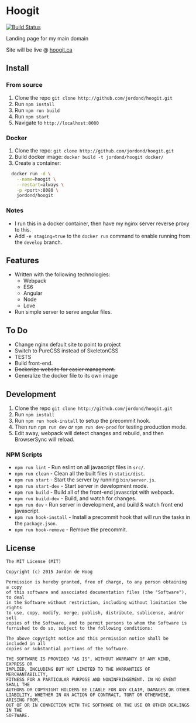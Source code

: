 # Hoogit

[![Build Status](https://drone.hoogit.ca/api/badges/jordond/hoogit/status.svg)](https://drone.hoogit.ca/jordond/hoogit)

Landing page for my main domain

Site will be live @ [hoogit.ca](https://hoogit.ca)

## Install

### From source

1. Clone the repo `git clone http://github.com/jordond/hoogit.git`
1. Run `npm install`
1. Run `npm run build`
1. Run `npm start`
1. Navigate to `http://localhost:8080`

### Docker

1. Clone the repo: `git clone http://github.com/jordond/hoogit.git`
1. Build docker image: `docker build -t jordond/hoogit docker/`
1. Create a container:

```bash
  docker run -d \
    --name=hoogit \
    --restart=always \
    -p <port>:8080 \
    jordond/hoogit
```

### Notes

- I run this in a docker container, then have my nginx server reverse proxy to this.
- Add `-e staging=true` to the `docker run` command to enable running from the `develop` branch.

## Features

- Written with the following technologies:
  - Webpack
  - ES6
  - Angular
  - Node
  - Love
- Run simple server to serve angular files.

## To Do

- Change nginx default site to point to project
- Switch to PureCSS instead of SkeletonCSS
- TESTS
- Build front-end.
- ~~Dockerize website for easier managment.~~
- Generalize the docker file to its own image

## Development

1. Clone the repo `git clone http://github.com/jordond/hoogit.git`
1. Run `npm install`
1. Run `npm run hook-install` to setup the precommit hook.
1. Then run `npm run dev` *or* `npm run dev-prod` for testing production mode.
1. Edit away, webpack will detect changes and rebuild, and then BrowserSync will reload.

### NPM Scripts

- `npm run lint`         - Run eslint on all javascript files in `src/`.
- `npm run clean`        - Clean all the built files in `static/dist`.
- `npm run start`        - Start the server by running `bin/server.js`.
- `npm run start-dev`    - Start server in development mode.
- `npm run build`        - Build all of the front-end javascript with webpack.
- `npm run build-dev`    - Build, and watch for changes.
- `npm run dev`          - Run server in development, and build & watch front end javascript.
- `npm run hook-install` - Install a precommit hook that will run the tasks in the `package.json`.
- `npm run hook-remove`  - Remove the precommit.

## License

```text
The MIT License (MIT)

Copyright (c) 2015 Jordon de Hoog

Permission is hereby granted, free of charge, to any person obtaining a copy
of this software and associated documentation files (the "Software"), to deal
in the Software without restriction, including without limitation the rights
to use, copy, modify, merge, publish, distribute, sublicense, and/or sell
copies of the Software, and to permit persons to whom the Software is
furnished to do so, subject to the following conditions:

The above copyright notice and this permission notice shall be included in all
copies or substantial portions of the Software.

THE SOFTWARE IS PROVIDED "AS IS", WITHOUT WARRANTY OF ANY KIND, EXPRESS OR
IMPLIED, INCLUDING BUT NOT LIMITED TO THE WARRANTIES OF MERCHANTABILITY,
FITNESS FOR A PARTICULAR PURPOSE AND NONINFRINGEMENT. IN NO EVENT SHALL THE
AUTHORS OR COPYRIGHT HOLDERS BE LIABLE FOR ANY CLAIM, DAMAGES OR OTHER
LIABILITY, WHETHER IN AN ACTION OF CONTRACT, TORT OR OTHERWISE, ARISING FROM,
OUT OF OR IN CONNECTION WITH THE SOFTWARE OR THE USE OR OTHER DEALINGS IN THE
SOFTWARE.
```
